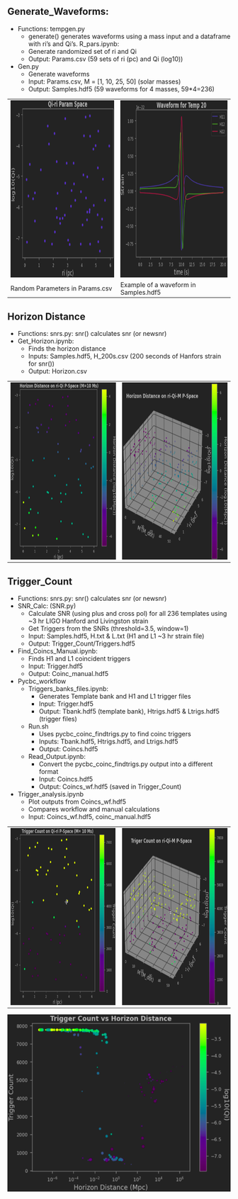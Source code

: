 ## Generate_Waveforms:
<ul>
<li>Functions: tempgen.py
    <ul>
    <li>generate() generates waveforms using a mass input and a dataframe with ri’s and Qi’s.
        R_pars.ipynb:
    <li>Generate randomized set of ri and Qi
    <li>Output: Params.csv (59 sets of ri (pc) and Qi (log10))
    </ul>
<li>Gen.py
    <ul>
    <li>Generate waveforms 
    <li>Input: Params.csv, M = [1, 10, 25, 50] (solar masses)
    <li>Output: Samples.hdf5 (59 waveforms for 4 masses, 59*4=236)
    </ul>
</ul>

<table>
    <tr>
    <td><img src="Important_Plots/Params.png" alt="Random Parameters" style="height: 400px; width:400px;"/></td>
    <td><img src="Important_Plots/Tbank_example.png" alt="Example of a waveform in Samples.hdf5" style="height: 400px;              width:400px;"/></td>
    </tr>
    <tr>
    <td>Random Parameters in Params.csv</td>
    <td>Example of a waveform in Samples.hdf5</td>
    </tr>
</table>

## Horizon Distance
<ul>
<li>Functions: snrs.py: snr() calculates snr (or newsnr)
<li>Get_Horizon.ipynb:
    <ul>
    <li>Finds the horizon distance
    <li>Inputs: Samples.hdf5, H_200s.csv (200 seconds of Hanfors strain for snr())
    <li>Output: Horizon.csv
    </ul>
</ul>

<table>
    <tr>
    <td><img src="Important_Plots/Horizon_2D.png" alt="2d Horizon Distance" style="height: 400px; width:400px;"/></td>
    <td><img src="Important_Plots/Horizon_3D.png" alt="3d Horizon Distance" style="height: 400px; width:400px;"/></td>
    </tr>
</table>


## Trigger_Count
<ul>
<li>Functions: snrs.py: snr() calculates snr (or newsnr)
<li>SNR_Calc: (SNR.py)
    <ul>
    <li>Calculate SNR (using plus and cross pol) for all 236 templates using ~3 hr LIGO Hanford and Livingston strain
    <li>Get Triggers from the SNRs (threshold=3.5, window=1)
    <li>Input: Samples.hdf5, H.txt & L.txt (H1 and L1 ~3 hr strain file)
    <li>Output: Trigger_Count/Triggers.hdf5
    </ul>
<li>Find_Coincs_Manual.ipynb:
    <ul>
    <li>Finds H1 and L1 coincident triggers
    <li>Input: Trigger.hdf5
    <li>Output: Coinc_manual.hdf5
    </ul>
<li>Pycbc_workflow 
    <ul>
    <li>Triggers_banks_files.ipynb:
        <ul>
        <li>Generates Template bank and H1 and L1 trigger files
        <li>Input: Trigger.hdf5
        <li>Output: Tbank.hdf5 (template bank), Htrigs.hdf5 & Ltrigs.hdf5 (trigger files)
        </ul>
    <li>Run.sh
        <ul>
        <li>Uses pycbc_coinc_findtrigs.py to find coinc triggers
        <li>Inputs: Tbank.hdf5, Htrigs.hdf5, and Ltrigs.hdf5
        <li>Output: Coincs.hdf5
        </ul>
    <li>Read_Output.ipynb:
        <ul>
        <li>Convert the pycbc_coinc_findtrigs.py output into a different format
        <li>Input: Coincs.hdf5
        <li>Output: Coincs_wf.hdf5 (saved in Trigger_Count)
        </ul>
    </ul>
<li>Trigger_analysis.ipynb
    <ul>
    <li>Plot outputs from Coincs_wf.hdf5
    <li>Compares workflow and manual calculations
    <li>Input: Coincs_wf.hdf5, coinc_manual.hdf5
    </ul>
</ul>

<table>
    <tr>
    <td><img src="Important_Plots/Trigger_2D.png" alt="2d Trigger Count" style="height: 400px; width:400px;"/></td>
    <td><img src="Important_Plots/Trigger_3D.png" alt="3d Trigger Count" style="height: 400px; width:400px;"/></td>
    </tr>
</table>

<center><img src="Important_Plots/TC_vs_Dh.png" alt="Qi in TC-Dh P-Space" style="height: 400px; width:600px;"/></center>